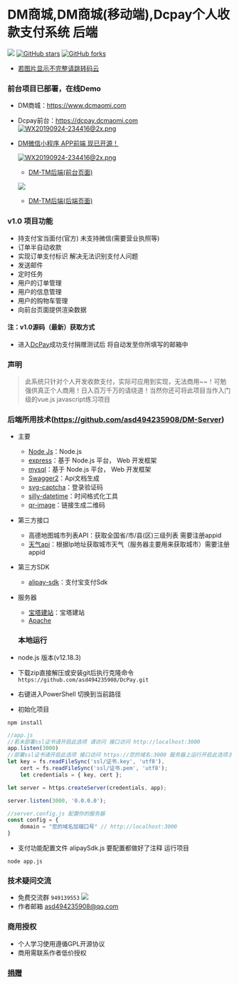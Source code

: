 # DM商城,DM商城(移动端),Dcpay个人收款支付系统 后端
[![](https://img.shields.io/badge/version-1.0-brightgreen)](https://github.com/asd494235908/DM-Server)
[![GitHub stars](https://img.shields.io/github/stars/asd494235908/DM-Server.svg?style=social&label=Stars)](https://github.com/asd494235908/DM-Server)
[![GitHub forks](https://img.shields.io/github/forks/asd494235908/DM-Server.svg?style=social&label=Fork)](https://github.com/asd494235908/DM-Server)
- [若图片显示不完整请跳转码云](https://gitee.com/dcmaomi/dm-server)
### 前台项目已部署，在线Demo
- DM商城：https://www.dcmaomi.com
- Dcpay前台：https://dcpay.dcmaomi.com
 [![WX20190924-234416@2x.png](https://www.dcmaomi.com:3010/serverImage/20210306141208_16064.png)](https://github.com/asd494235908/DcPay)
 - [DM微信小程序 APP前端 现已开源！](https://github.com/asd494235908/DM-Mobile-terminal)
    
    [![WX20190924-234416@2x.png](https://www.dcmaomi.com:3010/serverImage/20210305010710_12523.png)](https://github.com/asd494235908/DM-Mobile-terminal)
    - [DM-TM后端(前台页面)](https://github.com/asd494235908/TerMinal)

    ![](https://www.dcmaomi.com:3010/serverImage/20210305011146_16923.png)
    - [DM-TM后端(后端页面)](https://github.com/asd494235908/TerMinal-serve)
### v1.0  项目功能
 - 持支付宝当面付(官方) 未支持微信(需要营业执照等)
 - 订单半自动收款
 - 实现订单支付标识 解决无法识别支付人问题
 - 发送邮件
 - 定时任务
 - 用户的订单管理
 - 用户的信息管理
 - 用户的购物车管理
 - 向前台页面提供渲染数据
#### 注：v1.0源码（最新）获取方式 
- 进入[DcPay](https://dcpay.dcmaomi.com/pay)成功支付捐赠测试后 将自动发至你所填写的邮箱中
### 声明
> 此系统只针对个人开发收款支付，实际可应用到实现，无法商用~~！可勉强供真正个人商用！日入百万千万的请绕道！当然你还可将此项目当作入门级的vue.js javascript练习项目

### 后端所用技术(https://github.com/asd494235908/DM-Server) 
- 主要
   - [Node Js](https://nodejs.org/zh-cn/)：Node.js
   - [express](https://www.expressjs.com.cn/)：基于 Node.js 平台， Web 开发框架
   - [mysql](https://www.mysql.com/)：基于 Node.js 平台， Web 开发框架
   - [Swagger2](https://www.dcmaomi.com:3000/api/swagger/#/)：Api文档生成
   - [svg-captcha](https://www.npmjs.com/package/svg-captcha)：登录验证码
   - [silly-datetime](https://www.npmjs.com/package/silly-datetime)：时间格式化工具
   - [qr-image](https://www.npmjs.com/package/silly-datetime)：链接生成二维码
- 第三方接口
  - 高德地图城市列表API：获取全国省/市/县(区)三级列表 需要注册appid
  - [天气api](http://www.tianqiapi.com/index/doc?version=day)：根据Ip地址获取城市天气（服务器主要用来获取城市）需要注册appid
- 第三方SDK
  - [alipay-sdk](http://www.tianqiapi.com/index/doc?version=day)：支付宝支付Sdk
- 服务器
  - [宝塔建站](https://www.bt.cn/)：宝塔建站
  - [Apache](http://httpd.apache.org/)

  ### 本地运行
- node.js 版本(v12.18.3) 
- 下载zip直接解压或安装git后执行克隆命令 `https://github.com/asd494235908/DcPay.git`
- 右键进入PowerShell  切换到当前路径
- 初始化项目
```
npm install
```

```javascript
//app.js
//若未部署ssl证书请开启此选项 请访问 接口访问 http://localhost:3000
app.listen(3000) 
//部署ssl证书请开启此选项 接口访问 https://您的域名:3000 服务器上运行开启此选项才能运行成功
let key = fs.readFileSync('ssl/证书.key', 'utf8'),
	cert = fs.readFileSync('ssl/证书.pem', 'utf8');
	let credentials = { key, cert };

let server = https.createServer(credentials, app);

server.listen(3000, '0.0.0.0');
```
```javascript
//server.config.js 配置你的服务器
const config = {
    domain = "您的域名加端口号" // http://localhost:3000
}
```
- 支付功能配置文件 alipaySdk.js 要配置都做好了注释
运行项目
```
node app.js
```
### 技术疑问交流
- 免费交流群 `949139553` [![](http://pub.idqqimg.com/wpa/images/group.png)](https://qm.qq.com/cgi-bin/qm/qr?k=dtD6X04E3q7v3C8wuOnUENoW5S7hdGHO&jump_from=webapi)
- 作者邮箱 asd494235908@qq.com
### 商用授权
- 个人学习使用遵循GPL开源协议
- 商用需联系作者低价授权
### [捐赠](https://dcpay.dcmaomi.com/pay)